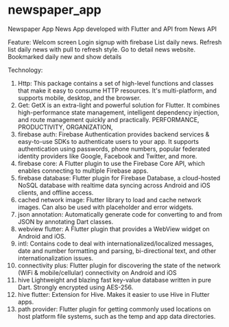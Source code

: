 # newspaper_app

Newspaper App
News App developed with Flutter and API from News API

Feature:
Welcom screen
Login signup with firebase
List daily news.
Refresh list daily news with pull to refresh style.
Go to detail news website.
Bookmarked daily new and show details

Technology:
1. Http: 
 This package contains a set of high-level functions and classes that make it easy to consume HTTP resources. It's multi-platform, and supports mobile, desktop, and the browser.
4. Get: 
GetX is an extra-light and powerful solution for Flutter. It combines high-performance state management, intelligent dependency injection, and route management quickly and practically.
PERFORMANCE, PRODUCTIVITY, ORGANIZATION, 
6. firebase auth: 
Firebase Authentication provides backend services & easy-to-use SDKs to authenticate users to your app. It supports authentication using passwords, phone numbers, popular federated identity providers like Google, Facebook and Twitter, and more.
8. firebase core: 
A Flutter plugin to use the Firebase Core API, which enables connecting to multiple Firebase apps.
10. firebase database: 
Flutter plugin for Firebase Database, a cloud-hosted NoSQL database with realtime data syncing across Android and iOS clients, and offline access.
12. cached network image: 
Flutter library to load and cache network images. Can also be used with placeholder and error widgets.
14. json annotation: 
Automatically generate code for converting to and from JSON by annotating Dart classes.
16. webview flutter: 
A Flutter plugin that provides a WebView widget on Android and iOS.
18. intl: 
Contains code to deal with internationalized/localized messages, date and number formatting and parsing, bi-directional text, and other internationalization issues.
20. connectivity plus:
Flutter plugin for discovering the state of the network (WiFi & mobile/cellular) connectivity on Android and iOS
22. hive
Lightweight and blazing fast key-value database written in pure Dart. Strongly encrypted using AES-256.
24. hive flutter: 
Extension for Hive. Makes it easier to use Hive in Flutter apps.
26. path provider: 
Flutter plugin for getting commonly used locations on host platform file systems, such as the temp and app data directories.





